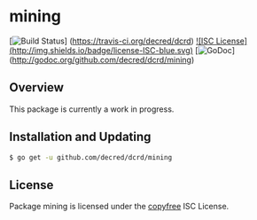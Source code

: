 mining
======

[![Build Status](http://img.shields.io/travis/decred/dcrd.svg)]
(https://travis-ci.org/decred/dcrd) [![ISC License]
(http://img.shields.io/badge/license-ISC-blue.svg)](http://copyfree.org)
[![GoDoc](https://img.shields.io/badge/godoc-reference-blue.svg)]
(http://godoc.org/github.com/decred/dcrd/mining)

## Overview

This package is currently a work in progress.

## Installation and Updating

```bash
$ go get -u github.com/decred/dcrd/mining
```

## License

Package mining is licensed under the [copyfree](http://copyfree.org) ISC
License.
